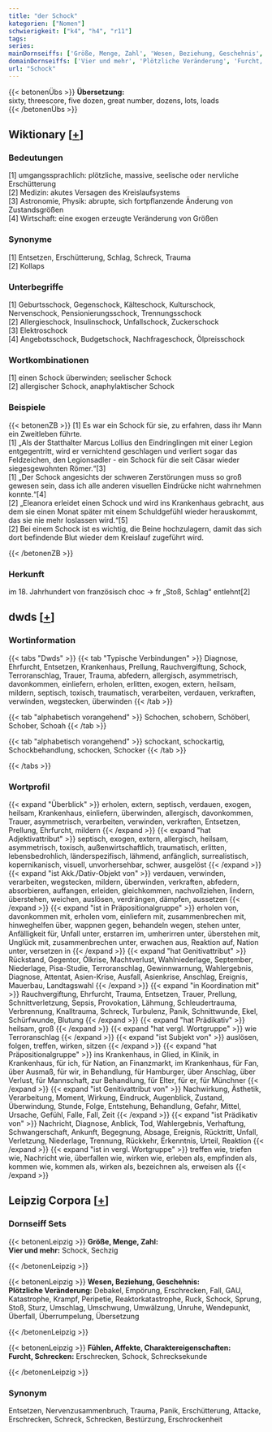```yaml
---
title: "der Schock"
kategorien: ["Nomen"]
schwierigkeit: ["k4", "h4", "r11"]
tags:
series:
mainDornseiffs: ['Größe, Menge, Zahl', 'Wesen, Beziehung, Geschehnis', 'Fühlen, Affekte, Charaktereigenschaften']
domainDornseiffs: ['Vier und mehr', 'Plötzliche Veränderung', 'Furcht, Schrecken']
url: "Schock"
---
```


{{< betonenÜbs >}}
**Übersetzung:**  
sixty, threescore, five dozen, great number, dozens, lots, loads  
{{< /betonenÜbs >}}

## Wiktionary [[+](https://de.wiktionary.org/wiki/Schock)]

### Bedeutungen
[1] umgangssprachlich: plötzliche, massive, seelische oder nervliche Erschütterung  
[2] Medizin: akutes Versagen des Kreislaufsystems  
[3] Astronomie, Physik: abrupte, sich fortpflanzende Änderung von Zustandsgrößen  
[4] Wirtschaft: eine exogen erzeugte Veränderung von Größen  

### Synonyme
[1] Entsetzen, Erschütterung, Schlag, Schreck, Trauma  
[2] Kollaps  

### Unterbegriffe
[1] Geburtsschock, Gegenschock, Kälteschock, Kulturschock, Nervenschock, Pensionierungsschock, Trennungsschock  
[2] Allergieschock, Insulinschock, Unfallschock, Zuckerschock  
[3] Elektroschock  
[4] Angebotsschock, Budgetschock, Nachfrageschock, Ölpreisschock  

### Wortkombinationen
[1] einen Schock überwinden; seelischer Schock  
[2] allergischer Schock, anaphylaktischer Schock  

### Beispiele
{{< betonenZB >}}
[1] Es war ein Schock für sie, zu erfahren, dass ihr Mann ein Zweitleben führte.  
[1] „Als der Statthalter Marcus Lollius den Eindringlingen mit einer Legion entgegentritt, wird er vernichtend geschlagen und verliert sogar das Feldzeichen, den Legionsadler - ein Schock für die seit Cäsar wieder siegesgewohnten Römer.“[3]  
[1] „Der Schock angesichts der schweren Zerstörungen muss so groß gewesen sein, dass ich alle anderen visuellen Eindrücke nicht wahrnehmen konnte.“[4]  
[2] „Eleanora erleidet einen Schock und wird ins Krankenhaus gebracht, aus dem sie einen Monat später mit einem Schuldgefühl wieder herauskommt, das sie nie mehr loslassen wird.“[5]  
[2] Bei einem Schock ist es wichtig, die Beine hochzulagern, damit das sich dort befindende Blut wieder dem Kreislauf zugeführt wird.  

{{< /betonenZB >}}
### Herkunft
im 18. Jahrhundert von französisch choc → fr „Stoß, Schlag“ entlehnt[2]  



## dwds [[+](https://www.dwds.de/wb/Schock)]

### Wortinformation
{{< tabs "Dwds" >}}
{{< tab "Typische Verbindungen" >}}
Diagnose, Ehrfurcht, Entsetzen, Krankenhaus, Prellung, Rauchvergiftung, Schock, Terroranschlag, Trauer, Trauma, abfedern, allergisch, asymmetrisch, davonkommen, einliefern, erholen, erlitten, exogen, extern, heilsam, mildern, septisch, toxisch, traumatisch, verarbeiten, verdauen, verkraften, verwinden, wegstecken, überwinden
{{< /tab >}}

{{< tab "alphabetisch vorangehend" >}}
Schochen, schobern, Schöberl, Schober, Schoah
{{< /tab >}}

{{< tab "alphabetisch vorangehend" >}}
schockant, schockartig, Schockbehandlung, schocken, Schocker
{{< /tab >}}

{{< /tabs >}}

### Wortprofil
{{< expand "Überblick" >}} erholen, extern, septisch, verdauen, exogen, heilsam, Krankenhaus, einliefern, überwinden, allergisch, davonkommen, Trauer, asymmetrisch, verarbeiten, verwinden, verkraften, Entsetzen, Prellung, Ehrfurcht, mildern {{< /expand >}}
{{< expand "hat Adjektivattribut" >}} septisch, exogen, extern, allergisch, heilsam, asymmetrisch, toxisch, außenwirtschaftlich, traumatisch, erlitten, lebensbedrohlich, länderspezifisch, lähmend, anfänglich, surrealistisch, kopernikanisch, visuell, unvorhersehbar, schwer, ausgelöst {{< /expand >}}
{{< expand "ist Akk./Dativ-Objekt von" >}} verdauen, verwinden, verarbeiten, wegstecken, mildern, überwinden, verkraften, abfedern, absorbieren, auffangen, erleiden, gleichkommen, nachvollziehen, lindern, überstehen, weichen, auslösen, verdrängen, dämpfen, aussetzen {{< /expand >}}
{{< expand "ist in Präpositionalgruppe" >}} erholen von, davonkommen mit, erholen vom, einliefern mit, zusammenbrechen mit, hinweghelfen über, wappnen gegen, behandeln wegen, stehen unter, Anfälligkeit für, Unfall unter, erstarren im, umherirren unter, überstehen mit, Unglück mit, zusammenbrechen unter, erwachen aus, Reaktion auf, Nation unter, versetzen in {{< /expand >}}
{{< expand "hat Genitivattribut" >}} Rückstand, Gegentor, Ölkrise, Machtverlust, Wahlniederlage, September, Niederlage, Pisa-Studie, Terroranschlag, Gewinnwarnung, Wahlergebnis, Diagnose, Attentat, Asien-Krise, Ausfall, Asienkrise, Anschlag, Ereignis, Mauerbau, Landtagswahl {{< /expand >}}
{{< expand "in Koordination mit" >}} Rauchvergiftung, Ehrfurcht, Trauma, Entsetzen, Trauer, Prellung, Schnittverletzung, Sepsis, Provokation, Lähmung, Schleudertrauma, Verbrennung, Knalltrauma, Schreck, Turbulenz, Panik, Schnittwunde, Ekel, Schürfwunde, Blutung {{< /expand >}}
{{< expand "hat Prädikativ" >}} heilsam, groß {{< /expand >}}
{{< expand "hat vergl. Wortgruppe" >}} wie Terroranschlag {{< /expand >}}
{{< expand "ist Subjekt von" >}} auslösen, folgen, treffen, wirken, sitzen {{< /expand >}}
{{< expand "hat Präpositionalgruppe" >}} ins Krankenhaus, in Glied, in Klinik, in Krankenhaus, für ich, für Nation, an Finanzmarkt, im Krankenhaus, für Fan, über Ausmaß, für wir, in Behandlung, für Hamburger, über Anschlag, über Verlust, für Mannschaft, zur Behandlung, für Elter, für er, für Münchner {{< /expand >}}
{{< expand "ist Genitivattribut von" >}} Nachwirkung, Ästhetik, Verarbeitung, Moment, Wirkung, Eindruck, Augenblick, Zustand, Überwindung, Stunde, Folge, Entstehung, Behandlung, Gefahr, Mittel, Ursache, Gefühl, Falle, Fall, Zeit {{< /expand >}}
{{< expand "ist Prädikativ von" >}} Nachricht, Diagnose, Anblick, Tod, Wahlergebnis, Verhaftung, Schwangerschaft, Ankunft, Begegnung, Absage, Ereignis, Rücktritt, Unfall, Verletzung, Niederlage, Trennung, Rückkehr, Erkenntnis, Urteil, Reaktion {{< /expand >}}
{{< expand "ist in vergl. Wortgruppe" >}} treffen wie, triefen wie, Nachricht wie, überfallen wie, wirken wie, erleben als, empfinden als, kommen wie, kommen als, wirken als, bezeichnen als, erweisen als {{< /expand >}}

## Leipzig Corpora [[+](https://corpora.uni-leipzig.de/en/res?word=Schock&corpusId=deu_newscrawl-public_2018)]

### Dornseiff Sets
{{< betonenLeipzig >}}
**Größe, Menge, Zahl:**  
**Vier und mehr:** Schock, Sechzig  

{{< /betonenLeipzig >}}


{{< betonenLeipzig >}}
**Wesen, Beziehung, Geschehnis:**  
**Plötzliche Veränderung:** Debakel, Empörung, Erschrecken, Fall, GAU, Katastrophe, Krampf, Peripetie, Reaktorkatastrophe, Ruck, Schock, Sprung, Stoß, Sturz, Umschlag, Umschwung, Umwälzung, Unruhe, Wendepunkt, Überfall, Überrumpelung, Übersetzung  

{{< /betonenLeipzig >}}


{{< betonenLeipzig >}}
**Fühlen, Affekte, Charaktereigenschaften:**  
**Furcht, Schrecken:** Erschrecken, Schock, Schrecksekunde  

{{< /betonenLeipzig >}}

### Synonym
Entsetzen, Nervenzusammenbruch, Trauma, Panik, Erschütterung, Attacke, Erschrecken, Schreck, Schrecken, Bestürzung, Erschrockenheit

